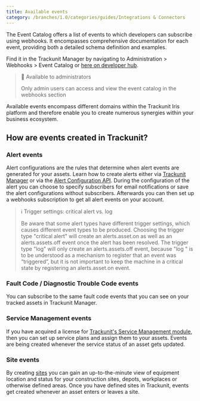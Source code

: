 ```yaml
---
title: Available events
category: /branches/1.0/categories/guides/Integrations & Connectors
---
```

The Event Catalog offers a list of events to which developers can subscribe using webhooks. It encompasses comprehensive documentation for each event, providing both a detailed schema definition and examples.

Find it in the Trackunit Manager by navigating to Administration > Webhooks > Event Catalog or [here on developer hub](https://developers.trackunit.com/page/webhook-event-catalog).

> 🚧 Available to administrators
>
> Only admin users can access and view the event catalog in the webhooks section

Available events encompass different domains within the Trackunit Iris platform and therefore enable you to create numerous synergies within your business ecosystem.

## How are events created in Trackunit?

### Alert events
Alert configurations are the rules that determine when alert events are generated for your assets. Learn how to create alerts either via [Trackunit Manager](https://help.trackunit.com/en/articles/137636-how-do-i-work-with-alerts-in-trackunit-manager) or via the [Alert Configuration API](https://developers.trackunit.com/reference/alerts). During the configuration of the alert you can choose to specify subscribers for email notifications or save the alert configurations without subscribers. Afterwards you can then set up a webhooks subscription to get all alert events on your account.

> ℹ️ Trigger settings: critical alert vs. log
>
> Be aware that some alert types have different trigger settings, which causes different event types to be produced. Choosing the trigger type "critical alert" will create an alerts.asset.on as well as an alerts.assets.off event once the alert has been resolved. The trigger type "log" will only create an alerts.assets.off event, because "log " is to be understood as a mechanism to register that an event was “triggered”, but it is not important to keep the machine in a critical state by registering an alerts.asset.on event.

### Fault Code / Diagnostic Trouble Code events
You can subscribe to the same fault code events that you can see on your tracked assets in Trackunit Manager.

### Service Management events
If you have acquired a license for [Trackunit's Service Management module](https://help.trackunit.com/en/articles/139653-what-is-service-management), then you can set up service plans and assign them to your assets. Events are being created whenever the service status of an asset gets updated.

### Site events
By creating [sites](https://help.trackunit.com/en/articles/138504-how-do-i-work-with-sites-in-trackunit-manager) you can gain an up-to-the-minute view of equipment location and status for your construction sites, depots, workplaces or otherwise defined areas. Once you have defined sites in Trackunit, events get created whenever an asset enters or leaves a site.
